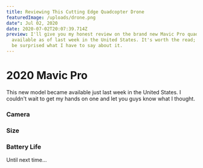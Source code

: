 ```yaml
---
title: Reviewing This Cutting Edge Quadcopter Drone
featuredImage: /uploads/drone.png
date": Jul 02, 2020
date: 2020-07-02T20:07:39.714Z
preview: I'll give you my honest review on the brand new Mavic Pro quadcopter
  available as of last week in the United States. It's worth the read; you might
  be surprised what I have to say about it.
---
```

# 2020 Mavic Pro 

This new model became available just last week in the United States. I couldn't wait to get my hands on one and let you guys know what I thought.



### Camera

### Size

### Battery Life



Until next time...